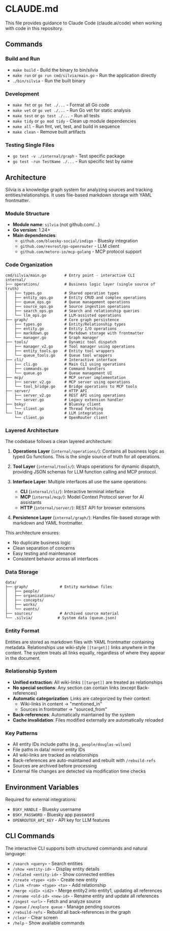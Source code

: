 # CLAUDE.md

This file provides guidance to Claude Code (claude.ai/code) when working with code in this repository.

## Commands

### Build and Run
- `make build` - Build the binary to bin/silvia
- `make run` or `go run cmd/silvia/main.go` - Run the application directly
- `./bin/silvia` - Run the built binary

### Development
- `make fmt` or `go fmt ./...` - Format all Go code
- `make vet` or `go vet ./...` - Run Go vet for static analysis
- `make test` or `go test ./...` - Run all tests
- `make tidy` or `go mod tidy` - Clean up module dependencies
- `make all` - Run fmt, vet, test, and build in sequence
- `make clean` - Remove built artifacts

### Testing Single Files
- `go test -v ./internal/graph` - Test specific package
- `go test -run TestName ./...` - Run specific test by name

## Architecture

Silvia is a knowledge graph system for analyzing sources and tracking entities/relationships. It uses file-based markdown storage with YAML frontmatter.

### Module Structure
- **Module name**: `silvia` (not github.com/...)
- **Go version**: 1.24+
- **Main dependencies**:
  - `github.com/bluesky-social/indigo` - Bluesky integration
  - `github.com/revrost/go-openrouter` - LLM client
  - `github.com/metoro-io/mcp-golang` - MCP protocol support

### Code Organization
```
cmd/silvia/main.go        # Entry point - interactive CLI
internal/
├── operations/           # Business logic layer (single source of truth)
│   ├── types.go          # Shared operation types
│   ├── entity_ops.go     # Entity CRUD and complex operations
│   ├── queue_ops.go      # Queue management operations
│   ├── source_ops.go     # Source ingestion operations
│   ├── search_ops.go     # Search and relationship queries
│   └── llm_ops.go        # LLM-assisted operations
├── graph/                # Core graph persistence
│   ├── types.go          # Entity/Relationship types
│   ├── entity.go         # Entity I/O operations
│   ├── markdown.go       # Markdown storage with frontmatter
│   └── manager.go        # Graph manager
├── tools/                # Dynamic tool dispatch
│   ├── manager_v2.go     # Tool manager using operations
│   ├── entity_tools.go   # Entity tool wrappers
│   └── queue_tools.go    # Queue tool wrappers
├── cli/                  # Interactive interface
│   ├── cli.go            # Main CLI using operations
│   ├── commands.go       # Command handlers
│   └── queue.go          # Queue management UI
├── mcp/                  # MCP server implementation
│   ├── server_v2.go      # MCP server using operations
│   └── tool_bridge.go    # Bridge operations to MCP tools
├── server/               # HTTP API
│   ├── server_v2.go      # REST API using operations
│   └── server.go         # Legacy extension handler
├── bsky/                 # Bluesky client
│   └── client.go         # Thread fetching
└── llm/                  # LLM integration
    └── client.go         # OpenRouter client
```

### Layered Architecture

The codebase follows a clean layered architecture:

1. **Operations Layer** (`internal/operations/`): Contains all business logic as typed Go functions. This is the single source of truth for all operations.

2. **Tool Layer** (`internal/tools/`): Wraps operations for dynamic dispatch, providing JSON schemas for LLM function calling and MCP protocol.

3. **Interface Layer**: Multiple interfaces all use the same operations:
   - **CLI** (`internal/cli/`): Interactive terminal interface
   - **MCP** (`internal/mcp/`): Model Context Protocol server for AI assistants
   - **HTTP** (`internal/server/`): REST API for browser extensions

4. **Persistence Layer** (`internal/graph/`): Handles file-based storage with markdown and YAML frontmatter.

This architecture ensures:
- No duplicate business logic
- Clean separation of concerns
- Easy testing and maintenance
- Consistent behavior across all interfaces

### Data Storage
```
data/
├── graph/              # Entity markdown files
│   ├── people/
│   ├── organizations/
│   ├── concepts/
│   ├── works/
│   └── events/
├── sources/            # Archived source material
└── .silvia/           # System data (queue.json)
```

### Entity Format
Entities are stored as markdown files with YAML frontmatter containing metadata. Relationships use wiki-style `[[target]]` links anywhere in the content. The system treats all links equally, regardless of where they appear in the document.

### Relationship System
- **Unified extraction**: All wiki-links `[[target]]` are treated as relationships
- **No special sections**: Any section can contain links (except Back-references)
- **Automatic categorization**: Links are categorized by their context:
  - Wiki-links in content → "mentioned_in"
  - Sources in frontmatter → "sourced_from"
- **Back-references**: Automatically maintained by the system
- **Cache invalidation**: Files modified externally are automatically reloaded

### Key Patterns
- All entity IDs include paths (e.g., `people/douglas-wilson`)
- File paths in data/ mirror entity IDs
- All wiki-links are tracked as relationships
- Back-references are auto-maintained and rebuilt with `/rebuild-refs`
- Sources are archived before processing
- External file changes are detected via modification time checks

## Environment Variables

Required for external integrations:
- `BSKY_HANDLE` - Bluesky username
- `BSKY_PASSWORD` - Bluesky app password
- `OPENROUTER_API_KEY` - API key for LLM features

## CLI Commands

The interactive CLI supports both structured commands and natural language:
- `/search <query>` - Search entities
- `/show <entity-id>` - Display entity details
- `/related <entity-id>` - Show connected entities
- `/create <type> <id>` - Create new entity
- `/link <from> <type> <to>` - Add relationship
- `/merge <id1> <id2>` - Merge entity2 into entity1, updating all references
- `/rename <old-id> <new-id>` - Rename entity and update all references
- `/ingest <url>` - Fetch and analyze source
- `/queue` / `/explore queue` - Manage pending sources
- `/rebuild-refs` - Rebuild all back-references in the graph
- `/clear` - Clear screen
- `/help` - Show available commands

